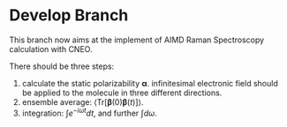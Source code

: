 Develop Branch
===

This branch now aims at the implement of AIMD Raman Spectroscopy calculation with CNEO. 

There should be three steps:

1. calculate the static polarizability $\boldsymbol{\alpha}$. infinitesimal electronic field should be applied to the molecule in three different directions.
2. ensemble average: $\left\langle\text{Tr}\left[\boldsymbol{\beta}(0)\boldsymbol{\beta}(t)\right]\right\rangle$.
3. integration: $\displaystyle \int e^{-i\omega t}dt$, and further $\displaystyle \int d\omega$.